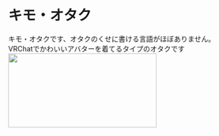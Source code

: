 # キモ・オタク
キモ・オタクです、オタクのくせに書ける言語がほぼありません。<br>
VRChatでかわいいアバターを着てるタイプのオタクです
<img src=https://aatame3.net/ogp.jpg width="300" height="150">
